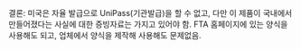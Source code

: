 결론: 미국은 자율 발급으로 UniPass(기관발급)을 할 수 없고, 다만 이 제품이 국내에서 만들어졌다는 사실에 대한 증빙자료는 가지고 있어야 함.
      FTA 홈페이지에 있는 양식을 사용해도 되고, 업체에서 양식을 제작해 사용해도 문제없음.
